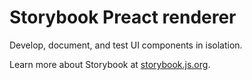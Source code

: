 # Storybook Preact renderer

Develop, document, and test UI components in isolation.

Learn more about Storybook at [storybook.js.org](https://storybook.js.org/?ref=readme).
